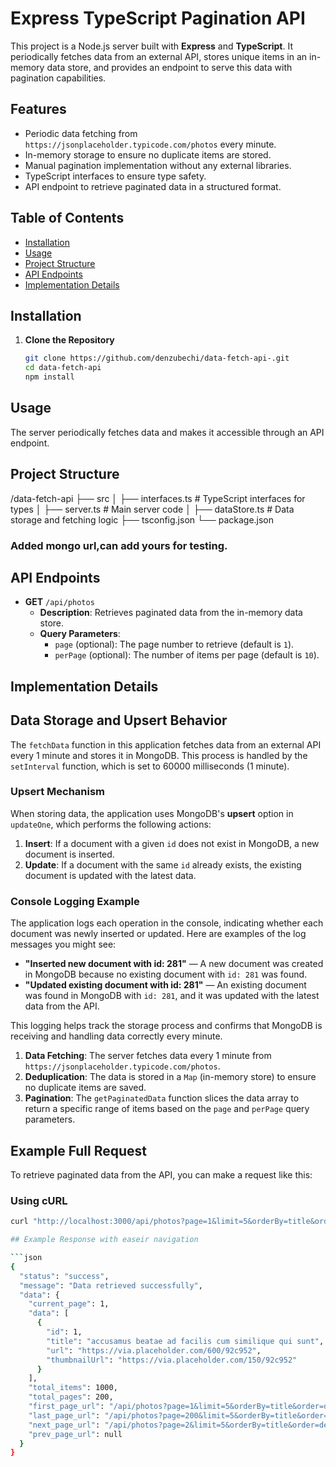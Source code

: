 # Express TypeScript Pagination API

This project is a Node.js server built with **Express** and **TypeScript**. It periodically fetches data from an external API, stores unique items in an in-memory data store, and provides an endpoint to serve this data with pagination capabilities.

## Features

- Periodic data fetching from `https://jsonplaceholder.typicode.com/photos` every minute.
- In-memory storage to ensure no duplicate items are stored.
- Manual pagination implementation without any external libraries.
- TypeScript interfaces to ensure type safety.
- API endpoint to retrieve paginated data in a structured format.

## Table of Contents

- [Installation](#installation)
- [Usage](#usage)
- [Project Structure](#project-structure)
- [API Endpoints](#api-endpoints)
- [Implementation Details](#implementation-details)

## Installation

1. **Clone the Repository**
   ```bash
   git clone https://github.com/denzubechi/data-fetch-api-.git
   cd data-fetch-api
   npm install
   ```

## Usage

The server periodically fetches data and makes it accessible through an API endpoint.

## Project Structure

/data-fetch-api ├── src │ ├── interfaces.ts # TypeScript interfaces for types │ ├── server.ts # Main server code │ ├── dataStore.ts # Data storage and fetching logic ├── tsconfig.json └── package.json

### Added mongo url,can add yours for testing.

## API Endpoints

- **GET** `/api/photos`
  - **Description**: Retrieves paginated data from the in-memory data store.
  - **Query Parameters**:
    - `page` (optional): The page number to retrieve (default is `1`).
    - `perPage` (optional): The number of items per page (default is `10`).

## Implementation Details

## Data Storage and Upsert Behavior

The `fetchData` function in this application fetches data from an external API every 1 minute and stores it in MongoDB. This process is handled by the `setInterval` function, which is set to 60000 milliseconds (1 minute).

### Upsert Mechanism

When storing data, the application uses MongoDB's **upsert** option in `updateOne`, which performs the following actions:

1. **Insert**: If a document with a given `id` does not exist in MongoDB, a new document is inserted.
2. **Update**: If a document with the same `id` already exists, the existing document is updated with the latest data.

### Console Logging Example

The application logs each operation in the console, indicating whether each document was newly inserted or updated. Here are examples of the log messages you might see:

- **"Inserted new document with id: 281"** — A new document was created in MongoDB because no existing document with `id: 281` was found.
- **"Updated existing document with id: 281"** — An existing document was found in MongoDB with `id: 281`, and it was updated with the latest data from the API.

This logging helps track the storage process and confirms that MongoDB is receiving and handling data correctly every minute.

1. **Data Fetching**: The server fetches data every 1 minute from `https://jsonplaceholder.typicode.com/photos`.
2. **Deduplication**: The data is stored in a `Map` (in-memory store) to ensure no duplicate items are saved.
3. **Pagination**: The `getPaginatedData` function slices the data array to return a specific range of items based on the `page` and `perPage` query parameters.

## Example Full Request

To retrieve paginated data from the API, you can make a request like this:

### Using cURL

````bash
curl "http://localhost:3000/api/photos?page=1&limit=5&orderBy=title&order=desc"

## Example Response with easeir navigation

```json
{
  "status": "success",
  "message": "Data retrieved successfully",
  "data": {
    "current_page": 1,
    "data": [
      {
        "id": 1,
        "title": "accusamus beatae ad facilis cum similique qui sunt",
        "url": "https://via.placeholder.com/600/92c952",
        "thumbnailUrl": "https://via.placeholder.com/150/92c952"
      }
    ],
    "total_items": 1000,
    "total_pages": 200,
    "first_page_url": "/api/photos?page=1&limit=5&orderBy=title&order=desc",
    "last_page_url": "/api/photos?page=200&limit=5&orderBy=title&order=desc",
    "next_page_url": "/api/photos?page=2&limit=5&orderBy=title&order=desc",
    "prev_page_url": null
  }
}
````
